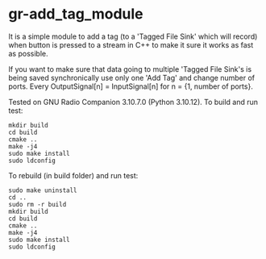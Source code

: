 # gr-add_tag_module
It is a simple module to add a tag (to a 'Tagged File Sink' which will record) when button is pressed to a stream in C++ to make it sure it works as fast as possible.

If you want to make sure that data going to multiple 'Tagged File Sink's is being saved synchronically use only one 'Add Tag' and change number of ports. Every OutputSignal[n] = InputSignal[n] for n = {1, number of ports}.

Tested on GNU Radio Companion 3.10.7.0 (Python 3.10.12).
To build and run test:
```
mkdir build 
cd build 
cmake .. 
make -j4 
sudo make install 
sudo ldconfig
```


To rebuild (in build folder) and run test:
```
sudo make uninstall
cd ..
sudo rm -r build
mkdir build 
cd build 
cmake .. 
make -j4 
sudo make install 
sudo ldconfig
```


